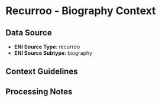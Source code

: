 # Recurroo - Biography Context

## Data Source
- **ENI Source Type**: recurroo
- **ENI Source Subtype**: biography

## Context Guidelines

<!-- Add your context guidelines here -->

## Processing Notes

<!-- Add any specific processing notes for this data type -->
